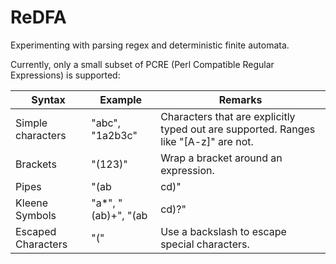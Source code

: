 # ReDFA

Experimenting with parsing regex and deterministic finite automata.

Currently, only a small subset of PCRE (Perl Compatible Regular Expressions) is supported:

| Syntax | Example | Remarks |
| ------ | ------- | ------- |
| Simple characters | "abc", "1a2b3c" | Characters that are explicitly typed out are supported. Ranges like "[A-z]" are not. |
| Brackets | "(123)" | Wrap a bracket around an expression. |
| Pipes | "(ab|cd)" | The final DFA can choose to parse "ab" or "cd". |
| Kleene Symbols | "a*", "(ab)+", "(ab|cd)?" | Stars, plusses and question marks. |
| Escaped Characters | "\(" | Use a backslash to escape special characters. |